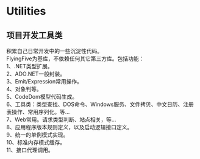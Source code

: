 # Utilities
<h2>项目开发工具类</h2>
积累自己日常开发中的一些沉淀性代码。<br />
FlyingFive为基库，不依赖任何其它第三方库。包括功能：<br />
	1、.NET类型扩展。 <br />
	2、ADO.NET一般封装。 <br />
	3、Emit/Expression常用操作。 <br />
	4、对象判等。 <br />
	5、CodeDom模型代码生成。 <br />
	6、工具类：类型查找、DOS命令、Windows服务、文件拷贝、中文日历、注册表操作、常用序列化。等... <br />
	7、Web常用。请求类型判断、站点相关，等... <br />
	8、应用程序版本规则定义，以及启动逻辑接口定义。 <br />
	9、统一的单例模式实现。 <br />
	10、标准内存模式缓存。<br />
	11、接口代理调用。


